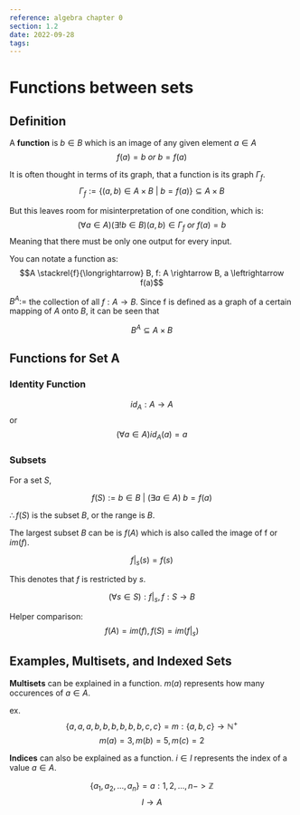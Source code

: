 ```yaml
---
reference: algebra chapter 0
section: 1.2
date: 2022-09-28
tags:
---
```

# Functions between sets

## Definition

A **function** is $b\in B$ which is an image of any given element $a \in A$
$$f(a)=b\: or \: b=f(a)$$

It is often thought in terms of its graph, that a function is its graph $\Gamma_{f}$.
$$\Gamma_{f} := \{(a,b) \in A \times B \: | \: b = f(a)\}\subseteq A \times B$$

But this leaves room for misinterpretation of one condition, which is:
$$(\forall a \in A)(\exists ! b \in B) (a,b) \in \Gamma_{f} \: or \: f(a)=b$$
Meaning that there must be only one output for every input.

You can notate a function as:
$$A \stackrel{f}{\longrightarrow} B, f: A \rightarrow B, a \leftrightarrow f(a)$$

$B^{A}:=$ the collection of all $f:A \rightarrow B$. Since f is defined as a graph of a certain mapping of $A$ onto $B$, it can be seen that

$$B^{A} \subseteq A \times B$$

## Functions for Set A

### Identity Function

$$id_{A}:A\rightarrow A$$
or
$$(\forall a \in A) id_{A}(a) = a$$

### Subsets

For a set $S$,

$$f(S) := {b \in B \: | \: (\exists a \in A) \: b = f(a)}$$

$\therefore f(S)$ is the subset $B$, or the range is $B$.

The largest subset $B$ can be is $f(A)$ which is also called the image of f or $im(f)$.

$$f|_{s}(s) = f(s)$$

This denotes that $f$ is restricted by $s$.

$$(\forall s \in S): f|_{s}, f:S \rightarrow B$$

Helper comparison:
$$f(A) = im(f), f(S) = im(f|_{s})$$

## Examples, Multisets, and Indexed Sets

**Multisets** can be explained in a function. $m(a)$ represents how many occurences of $a \in A$.

ex.
$$\{a,a,a,b,b,b,b,b,b,c,c\}=m:\{a,b,c\} \rightarrow \mathbb{N}^{+}$$
$$m(a)=3, m(b)=5, m(c)=2$$

**Indices** can also be explained as a function. $i \in I$ represents the index of a value $a \in A$.

$$\{a_{1},a_{2},...,a_{n}\}= a:{1,2,...,n}->\mathbb{Z}$$
$$I\rightarrow A$$

## 